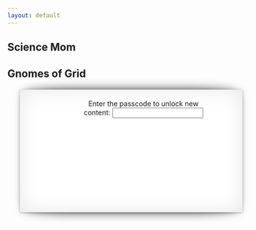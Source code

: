 ```yaml
---
layout: default
---
```


<style>
.boxx form{
  text-align:center;
  position: relative; 
  display: block;
  top:20px; 
  max-width:60%;
  margin-left: auto;
  margin-right: auto;
  padding: 0 0 0 50px;
}
.boxx div{
  text-align:center;
  position:relative;
  display: block;
  top:0px;  
  max-width:60%;
  margin-left: auto;
  margin-right: auto;
  padding: 0 0 0 50px;
}
.boxx button{
  text-align:center;
	position:relative;
    display: block;
	top:0px;  
  margin-left: 55%;
  margin-right: auto;
  padding: 0 0 0 0px;
}
.boxx {
	width:90%;
  height:250px;
	min-height:min-content;
	background:#FFF;
	margin:20px auto;
  background-image: url('https://github.com/jennyballif/jennyballif.github.io/blob/master/images/Gnome.png?raw=true');
  background-repeat: no-repeat;
  background-attachment: relative;
  background-position: 5% 50%;
}


/*==================================================
 

/*==================================================
 * Effect 7
 * ===============================================*/
.effect7
{
  	position:relative;
    -webkit-box-shadow:0 1px 4px rgba(0, 0, 0, 0.3), 0 0 40px rgba(0, 0, 0, 0.1) inset;
       -moz-box-shadow:0 1px 4px rgba(0, 0, 0, 0.3), 0 0 40px rgba(0, 0, 0, 0.1) inset;
            box-shadow:0 1px 4px rgba(0, 0, 0, 0.3), 0 0 40px rgba(0, 0, 0, 0.1) inset;
}
.effect7:before, .effect7:after
{
	content:"";
    position:absolute;
    z-index:-1;
    -webkit-box-shadow:0 0 20px rgba(0,0,0,0.8);
    -moz-box-shadow:0 0 20px rgba(0,0,0,0.8);
    box-shadow:0 0 20px rgba(0,0,0,0.8);
    top:0;
    bottom:0;
    left:10px;
    right:10px;
    -moz-border-radius:100px / 10px;
    border-radius:100px / 10px;
}
.effect7:after
{
	right:10px;
    left:auto;
    -webkit-transform:skew(8deg) rotate(3deg);
       -moz-transform:skew(8deg) rotate(3deg);
        -ms-transform:skew(8deg) rotate(3deg);
         -o-transform:skew(8deg) rotate(3deg);
            transform:skew(8deg) rotate(3deg);
}
</style>

<script>
function searchKeyPress(e)
{
    // look for window.event in case event isn't passed in
    e = e || window.event;
    if (e.keyCode == 13)
    {
        document.getElementById('btnSearch').click();
        return false;
    }
    return true;
}
</script>
  

<script>
function myFunction() {
    var text;
    var fruits = document.getElementById("txtSearch").value;

    switch(fruits) {
        case "Banana":
            text = "Banana is good!";
        break;
        case "Orange":
        text = "I am not a fan of orange.";
        break;
        case "Apple":
        text = "How you like them apples?";
        break;
        default:
        text = "I have never heard of that fruit...";
    }
    document.getElementById("demo").innerHTML = text;
}
</script>
 


<!-- Banner -->
<section id="banner">
    <div class="inner">
        <h2>Science Mom</h2>
    </div>
</section>
<section id="main" class="wrapper style1">


<h2>Gnomes of Grid</h2>
<div class="container">
<div class="boxx effect7">

<form>  
  Enter the passcode to unlock new content:
<input type="text" id="txtSearch" onkeypress="return searchKeyPress(event);" />
<input type="button" id="btnSearch" style="display:none;"Value="Search" onclick="myFunction();" />
  </form>
  <div id="demo"></div>

</div>
</div>




</section>
